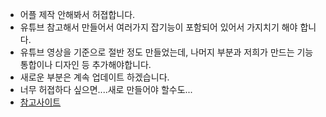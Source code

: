 - 어플 제작 안해봐서 허졉합니다.
- 유튜브 참고해서 만들어서 여러가지 잡기능이 포함되어 있어서 가지치기 해야 합니다. 
- 유튜브 영상을 기준으로 절반 정도 만들었는데, 나머지 부분과 저희가 만드는 기능 통합이나 디자인 등 추가해야합니다.
- 새로운 부분은 계속 업데이트 하겠습니다.
- 너무 허졉하다 싶으면....새로 만들어야 할수도...
- [참고사이트](https://www.youtube.com/watch?v=RDR22PPWY8E&list=PL4fpXNDGXCyWXY7Sb_bp9VEENEW_UsG75&index=20)
